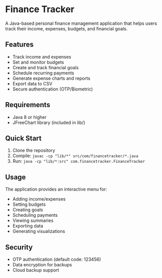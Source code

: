 # Finance Tracker

A Java-based personal finance management application that helps users track their income, expenses, budgets, and financial goals.

## Features

- Track income and expenses
- Set and monitor budgets
- Create and track financial goals
- Schedule recurring payments
- Generate expense charts and reports
- Export data to CSV
- Secure authentication (OTP/Biometric)

## Requirements

- Java 8 or higher
- JFreeChart library (included in lib/)

## Quick Start

1. Clone the repository
2. Compile: `javac -cp "lib/*" src/com/financetracker/*.java`
3. Run: `java -cp "lib/*:src" com.financetracker.FinanceTracker`

## Usage

The application provides an interactive menu for:
- Adding income/expenses
- Setting budgets
- Creating goals
- Scheduling payments
- Viewing summaries
- Exporting data
- Generating visualizations

## Security

- OTP authentication (default code: 123456)
- Data encryption for backups
- Cloud backup support
